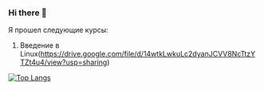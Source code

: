 ### Hi there 👋

Я прошел следующие курсы:
1) Введение в Linux(https://drive.google.com/file/d/14wtkLwkuLc2dyanJCVV8NcTtzYTZt4u4/view?usp=sharing)


[![Top Langs](https://github-readme-stats.vercel.app/api/top-langs/?username=stepanskiba&layout=compact)](https://github.com/stepanskiba/github-readme-stats)

<!--
**stepanskiba/stepanskiba** is a ✨ _special_ ✨ repository because its `README.md` (this file) appears on your GitHub profile.

Here are some ideas to get you started:

- 🔭 I’m currently working on ...
- 🌱 I’m currently learning ...
- 👯 I’m looking to collaborate on ...
- 🤔 I’m looking for help with ...
- 💬 Ask me about ...
- 📫 How to reach me: ...
- 😄 Pronouns: ...
- ⚡ Fun fact: ...
-->
